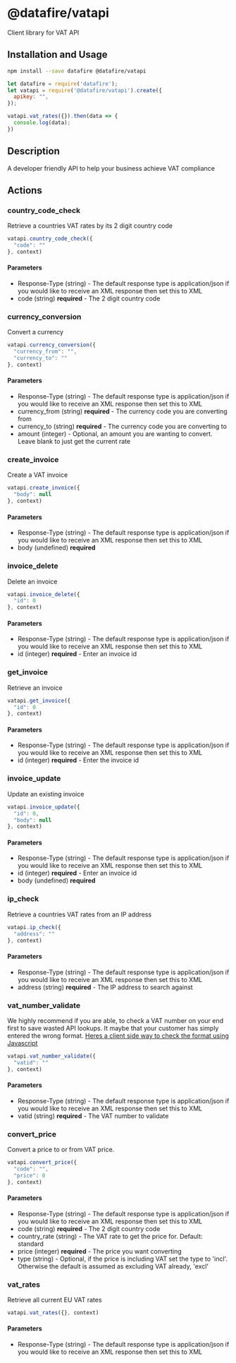 # @datafire/vatapi

Client library for VAT API

## Installation and Usage
```bash
npm install --save datafire @datafire/vatapi
```

```js
let datafire = require('datafire');
let vatapi = require('@datafire/vatapi').create({
  apikey: "",
});

vatapi.vat_rates({}).then(data => {
  console.log(data);
})
```

## Description
A developer friendly API to help your business achieve VAT compliance

## Actions
### country_code_check
Retrieve a countries VAT rates by its 2 digit country code


```js
vatapi.country_code_check({
  "code": ""
}, context)
```

#### Parameters
* Response-Type (string) - The default response type is application/json if you would like to receive an XML response then set this to XML
* code (string) **required** - The 2 digit country code

### currency_conversion
Convert a currency


```js
vatapi.currency_conversion({
  "currency_from": "",
  "currency_to": ""
}, context)
```

#### Parameters
* Response-Type (string) - The default response type is application/json if you would like to receive an XML response then set this to XML
* currency_from (string) **required** - The currency code you are converting from
* currency_to (string) **required** - The currency code you are converting to
* amount (integer) - Optional, an amount you are wanting to convert. Leave blank to just get the current rate

### create_invoice
Create a VAT invoice


```js
vatapi.create_invoice({
  "body": null
}, context)
```

#### Parameters
* Response-Type (string) - The default response type is application/json if you would like to receive an XML response then set this to XML
* body (undefined) **required**

### invoice_delete
Delete an invoice


```js
vatapi.invoice_delete({
  "id": 0
}, context)
```

#### Parameters
* Response-Type (string) - The default response type is application/json if you would like to receive an XML response then set this to XML
* id (integer) **required** - Enter an invoice id

### get_invoice
Retrieve an invoice


```js
vatapi.get_invoice({
  "id": 0
}, context)
```

#### Parameters
* Response-Type (string) - The default response type is application/json if you would like to receive an XML response then set this to XML
* id (integer) **required** - Enter the invoice id

### invoice_update
Update an existing invoice


```js
vatapi.invoice_update({
  "id": 0,
  "body": null
}, context)
```

#### Parameters
* Response-Type (string) - The default response type is application/json if you would like to receive an XML response then set this to XML
* id (integer) **required** - Enter an invoice id
* body (undefined) **required**

### ip_check
Retrieve a countries VAT rates from an IP address


```js
vatapi.ip_check({
  "address": ""
}, context)
```

#### Parameters
* Response-Type (string) - The default response type is application/json if you would like to receive an XML response then set this to XML
* address (string) **required** - The IP address to search against

### vat_number_validate
<p>We highly recommend if you are able, to check a VAT number on your end first to save wasted API lookups. It maybe that your customer has simply entered the wrong format. <a href='http://www.braemoor.co.uk/software/vat.shtml' target='_blank'>Heres a client side way to check the format using Javascript</a></p>


```js
vatapi.vat_number_validate({
  "vatid": ""
}, context)
```

#### Parameters
* Response-Type (string) - The default response type is application/json if you would like to receive an XML response then set this to XML
* vatid (string) **required** - The VAT number to validate

### convert_price
Convert a price to or from VAT price.


```js
vatapi.convert_price({
  "code": "",
  "price": 0
}, context)
```

#### Parameters
* Response-Type (string) - The default response type is application/json if you would like to receive an XML response then set this to XML
* code (string) **required** - The 2 digit country code
* country_rate (string) - The VAT rate to get the price for. Default: standard
* price (integer) **required** - The price you want converting
* type (string) - Optional, if the price is including VAT set the type to 'incl'. Otherwise the default is assumed as excluding VAT already, 'excl'

### vat_rates
Retrieve all current EU VAT rates


```js
vatapi.vat_rates({}, context)
```

#### Parameters
* Response-Type (string) - The default response type is application/json if you would like to receive an XML response then set this to XML


